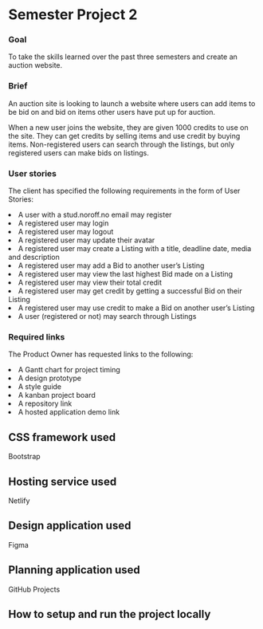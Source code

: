# Semester Project 2
### Goal
To take the skills learned over the past three semesters and create an auction website.<br>

### Brief
An auction site is looking to launch a website where users can add items to be bid on and bid on items other users have put up for auction.<br>

When a new user joins the website, they are given 1000 credits to use on the site. They can get credits by selling items and use credit by buying items. Non-registered users can search through the listings, but only registered users can make bids on listings.<br>

### User stories
The client has specified the following requirements in the form of User Stories:<br>

<li>A user with a stud.noroff.no email may register</li>
<li>A registered user may login</li>
<li>A registered user may logout</li>
<li>A registered user may update their avatar</li>
<li>A registered user may create a Listing with a title, deadline date, media and description</li>
<li>A registered user may add a Bid to another user’s Listing</li>
<li>A registered user may view the last highest Bid made on a Listing</li>
<li>A registered user may view their total credit</li>
<li>A registered user may get credit by getting a successful Bid on their Listing</li>
<li>A registered user may use credit to make a Bid on another user’s Listing</li>
<li>A user (registered or not) may search through Listings</li>

### Required links
The Product Owner has requested links to the following:<br>

<li>A Gantt chart for project timing</li>
<li>A design prototype</li>
<li>A style guide<br>
<li>A kanban project board</li>
<li>A repository link<br>
<li>A hosted application demo link</li>

## CSS framework used
Bootstrap

## Hosting service used
Netlify

## Design application used
Figma

## Planning application used
GitHub Projects

## How to setup and run the project locally
